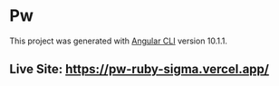# Pw

This project was generated with [Angular CLI](https://github.com/angular/angular-cli) version 10.1.1.

## Live Site: https://pw-ruby-sigma.vercel.app/
